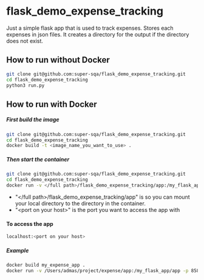 # flask_demo_expense_tracking
Just a simple flask app that is used to track expenses. 
Stores each expenses in json files. It creates a directory for the output if the directory does not exist.

## How to run without Docker

```bash
git clone git@github.com:super-sqa/flask_demo_expense_tracking.git
cd flask_demo_expense_tracking
python3 run.py
```


## How to run with Docker
##### First build the image
```bash
git clone git@github.com:super-sqa/flask_demo_expense_tracking.git
cd flask_demo_expense_tracking
docker build -t <image_name_you_want_to_use> .
```

##### Then start the container
```bash
git clone git@github.com:super-sqa/flask_demo_expense_tracking.git
cd flask_demo_expense_tracking
docker run -v </full path>/flask_demo_expense_tracking/app:/my_flask_app/app -p <port on your host>:8889 -d <image name>
```
- "</full path>/flask_demo_expense_tracking/app" is so you can mount your local directory to the directory in the container.
- "\<port on your host>" is the port you want to access the app with

#### To access the app
```bash
localhost:<port on your host>
```

##### Example
```bash
docker build my_expense_app .
docker run -v /Users/admas/project/expense/app:/my_flask_app/app -p 8585:8889 -d my_expense_app
```